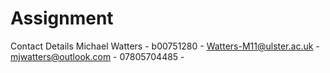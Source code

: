 # Assignment

Contact Details
Michael Watters - b00751280 - Watters-M11@ulster.ac.uk - mjwatters@outlook.com - 07805704485 - 

